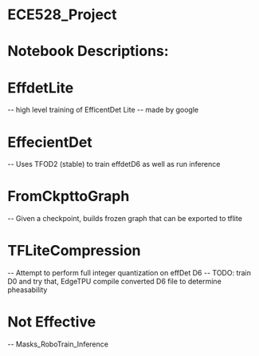 # ECE528_Project
# Notebook Descriptions:

# EffdetLite
  -- high level training of EfficentDet Lite 
  -- made by google
# EffecientDet
  -- Uses TFOD2 (stable) to train effdetD6 as well as run inference
# FromCkpttoGraph
  -- Given a checkpoint, builds frozen graph that can be exported to tflite
# TFLiteCompression
  -- Attempt to perform full integer quantization on effDet D6
  -- TODO: train D0 and try that, EdgeTPU compile converted D6 file to determine pheasability
# Not Effective
  -- Masks_RoboTrain_Inference
